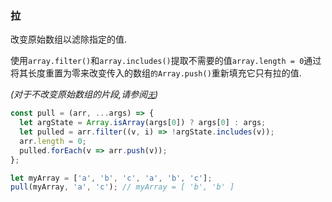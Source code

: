 ### 拉

改变原始数组以滤除指定的值. 

使用`array.filter()`和`array.includes()`提取不需要的值`array.length = 0`通过将其长度重置为零来改变传入的数组`的Array.push()`重新填充它只有拉的值. 

_(对于不改变原始数组的片段,请参阅[`无`](#without))_

```js
const pull = (arr, ...args) => {
  let argState = Array.isArray(args[0]) ? args[0] : args;
  let pulled = arr.filter((v, i) => !argState.includes(v));
  arr.length = 0;
  pulled.forEach(v => arr.push(v));
};
```

```js
let myArray = ['a', 'b', 'c', 'a', 'b', 'c'];
pull(myArray, 'a', 'c'); // myArray = [ 'b', 'b' ]
```